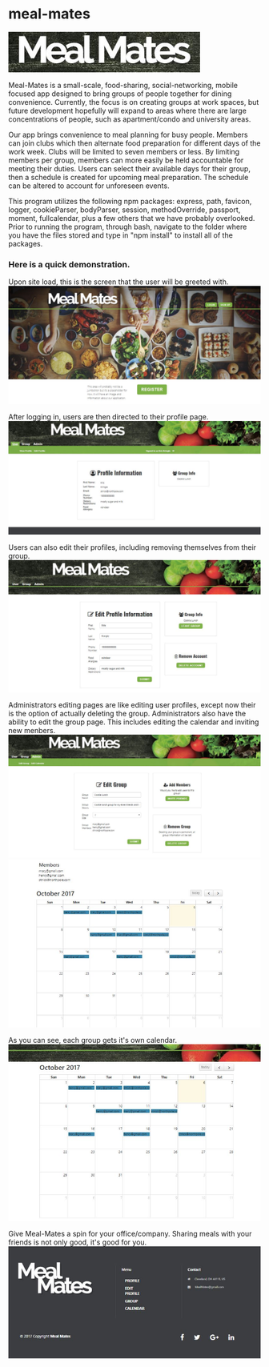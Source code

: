 # meal-mates

![Meal-Mates Logo](/imagesReadMe/mmlogo.jpg)

Meal-Mates is a small-scale, food-sharing, social-networking, mobile focused app designed to bring groups of people together for dining convenience.  Currently, the focus is on creating groups at work spaces, but future development hopefully will expand to areas where there are large concentrations of people, such as apartment/condo and university areas.

Our app brings convenience to meal planning for busy people.  Members can join clubs which then alternate food preparation for different days of the work week. Clubs will be limited to seven members or less. By limiting members per group, members can more easily be held accountable for meeting their duties. Users can select their available days for their group, then a schedule is created for upcoming meal preparation.  The schedule can be altered to account for unforeseen events. 

This program utilizes the following npm packages: express, path, favicon, logger, cookieParser, bodyParser, session, methodOverride, passport, moment, fullcalendar, plus a few others that we have probably overlooked.  Prior to running the program, through bash, navigate to the folder where you have the files stored and type in "npm install" to install all of the packages.

### Here is a quick demonstration.

Upon site load, this is the screen that the user will be greeted with.
![MM Load Page](/imagesReadMe/mm01.jpg)

After logging in, users are then directed to their profile page. ![MM Profile Page](/imagesReadMe/mm02a.jpg)

Users can also edit their profiles, including removing themselves from their group.
![MM Edit Profile Page](/imagesReadMe/mm03.jpg)

Administrators editing pages are like editing user profiles, except now their is the option of actually deleting the group.  Administrators also have the ability to edit the group page.  This includes editing the calendar and inviting new menbers.
![MM Group Admin Page](/imagesReadMe/mm04.jpg)  ![MM Edit Calendar Page](/imagesReadMe/mm05.jpg)

As you can see, each group gets it's own calendar. ![MM Group Calendar](/imagesReadMe/mm06.jpg)

Give Meal-Mates a spin for your office/company.  Sharing meals with your friends is not only good, it's good for you.
![MM Final Image](/imagesReadMe/mm07.jpg)

